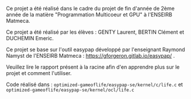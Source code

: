 Ce projet a été réalisé dans le cadre du projet de fin d'année de 2ème année de la matière "Programmation Multicoeur et GPU" à l'ENSEIRB Matmeca.

Ce projet a été réalisé par les élèves : GENTY Laurent, BERTIN Clément et DUCHEMIN Emeric.

Ce projet se base sur l'outil easypap développé par l'enseignant Raymond Namyst de l'ENSEIRB Matmeca : https://gforgeron.gitlab.io/easypap/ .

Veuillez lire le rapport présent à la racine afin d'en apprendre plus sur le projet et comment l'utiliser.

Code réalisé dans : ```optimized-gameoflife/easypap-se/kernel/c/life.c``` et ```optimized-gameoflife/easypap-se/kernel/ocl/life.c```
